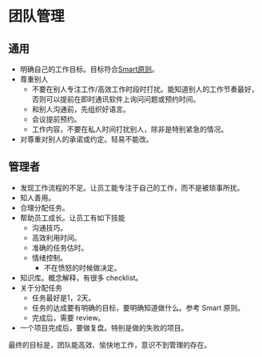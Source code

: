 # 团队管理
## 通用
* 明确自己的工作目标。目标符合[Smart原则](http://baike.baidu.com/item/SMART%E5%8E%9F%E5%88%99)。
* 尊重别人
  * 不要在别人专注工作/高效工作时段时打扰。能知道别人的工作节奏最好，否则可以提前在即时通讯软件上询问问题或预约时间。
  * 和别人沟通前，先组织好语言。
  * 会议提前预约。
  * 工作内容，不要在私人时间打扰别人，除非是特别紧急的情况。
* 对尊重对别人的承诺或约定。轻易不能改。

## 管理者
* 发现工作流程的不足。让员工能专注于自己的工作，而不是被琐事所扰。
* 知人善用。
* 合理分配任务。
* 帮助员工成长。让员工有如下技能
  * 沟通技巧。
  * 高效利用时间。
  * 准确的任务估时。
  * 情绪控制。
    * 不在愤怒的时候做决定。
* 知识库。概念解释，有很多 checklist。
* 关于分配任务
  * 任务最好是1，2天。
  * 任务的达成要有明确的目标，要明确知道做什么。参考 Smart 原则。
  * 完成后，需要 review。
* 一个项目完成后，要做复盘。特别是做的失败的项目。

最终的目标是，团队能高效、愉快地工作，意识不到管理的存在。

